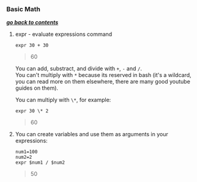 ### Basic Math

[***go back to contents***](01-contents.md)

1. expr - evaluate expressions command

    ```
	expr 30 + 30
    ```
	>60  

    You can add, substract, and divide with `+`, `-` and `/`.  
    You can't multiply with `*` because its reserved in bash (it's a wildcard,
    you can read more on them elsewhere, there are many good youtube guides on
    them).

    You can multiply with `\*`, for example:

    ```
    expr 30 \* 2
    ```
    >60

2. You can create variables and use them as arguments in your expressions:

    ```
	num1=100
	num2=2
	expr $num1 / $num2
    ```
    >50
